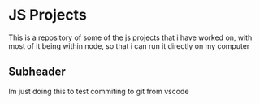 # JS Projects

This is a repository of some of the js projects that i have worked on, with most of it being within node, so that i can run it directly on my computer


## Subheader

Im just doing this to test commiting to git from vscode